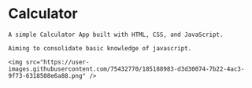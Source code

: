 # Calculator

    A simple Calculator App built with HTML, CSS, and JavaScript. 

    Aiming to consolidate basic knowledge of javascript.

    <img src="https://user-images.githubusercontent.com/75432770/185188983-d3d30074-7b22-4ac3-9f73-6318508e6a88.png" />
